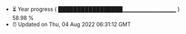 - ⏳ Year progress { █████████████████▁▁▁▁▁▁▁▁▁▁▁▁▁ } 58.98 %
- ⏰ Updated on Thu, 04 Aug 2022 06:31:12 GMT

